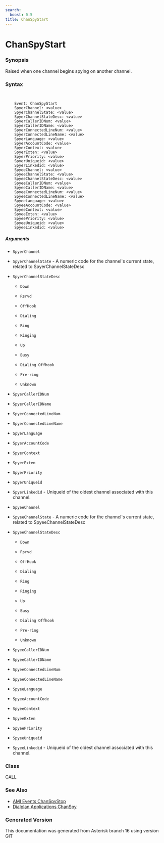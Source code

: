 ```yaml
---
search:
  boost: 0.5
title: ChanSpyStart
---
```


# ChanSpyStart

### Synopsis

Raised when one channel begins spying on another channel.

### Syntax


```


    Event: ChanSpyStart
    SpyerChannel: <value>
    SpyerChannelState: <value>
    SpyerChannelStateDesc: <value>
    SpyerCallerIDNum: <value>
    SpyerCallerIDName: <value>
    SpyerConnectedLineNum: <value>
    SpyerConnectedLineName: <value>
    SpyerLanguage: <value>
    SpyerAccountCode: <value>
    SpyerContext: <value>
    SpyerExten: <value>
    SpyerPriority: <value>
    SpyerUniqueid: <value>
    SpyerLinkedid: <value>
    SpyeeChannel: <value>
    SpyeeChannelState: <value>
    SpyeeChannelStateDesc: <value>
    SpyeeCallerIDNum: <value>
    SpyeeCallerIDName: <value>
    SpyeeConnectedLineNum: <value>
    SpyeeConnectedLineName: <value>
    SpyeeLanguage: <value>
    SpyeeAccountCode: <value>
    SpyeeContext: <value>
    SpyeeExten: <value>
    SpyeePriority: <value>
    SpyeeUniqueid: <value>
    SpyeeLinkedid: <value>

```
##### Arguments


* `SpyerChannel`

* `SpyerChannelState` - A numeric code for the channel's current state, related to SpyerChannelStateDesc<br>

* `SpyerChannelStateDesc`

    * `Down`

    * `Rsrvd`

    * `OffHook`

    * `Dialing`

    * `Ring`

    * `Ringing`

    * `Up`

    * `Busy`

    * `Dialing Offhook`

    * `Pre-ring`

    * `Unknown`

* `SpyerCallerIDNum`

* `SpyerCallerIDName`

* `SpyerConnectedLineNum`

* `SpyerConnectedLineName`

* `SpyerLanguage`

* `SpyerAccountCode`

* `SpyerContext`

* `SpyerExten`

* `SpyerPriority`

* `SpyerUniqueid`

* `SpyerLinkedid` - Uniqueid of the oldest channel associated with this channel.<br>

* `SpyeeChannel`

* `SpyeeChannelState` - A numeric code for the channel's current state, related to SpyeeChannelStateDesc<br>

* `SpyeeChannelStateDesc`

    * `Down`

    * `Rsrvd`

    * `OffHook`

    * `Dialing`

    * `Ring`

    * `Ringing`

    * `Up`

    * `Busy`

    * `Dialing Offhook`

    * `Pre-ring`

    * `Unknown`

* `SpyeeCallerIDNum`

* `SpyeeCallerIDName`

* `SpyeeConnectedLineNum`

* `SpyeeConnectedLineName`

* `SpyeeLanguage`

* `SpyeeAccountCode`

* `SpyeeContext`

* `SpyeeExten`

* `SpyeePriority`

* `SpyeeUniqueid`

* `SpyeeLinkedid` - Uniqueid of the oldest channel associated with this channel.<br>

### Class

CALL
### See Also

* [AMI Events ChanSpyStop](/Asterisk_16_Documentation/API_Documentation/AMI_Events/ChanSpyStop)
* [Dialplan Applications ChanSpy](/Asterisk_16_Documentation/API_Documentation/Dialplan_Applications/ChanSpy)


### Generated Version

This documentation was generated from Asterisk branch 16 using version GIT 